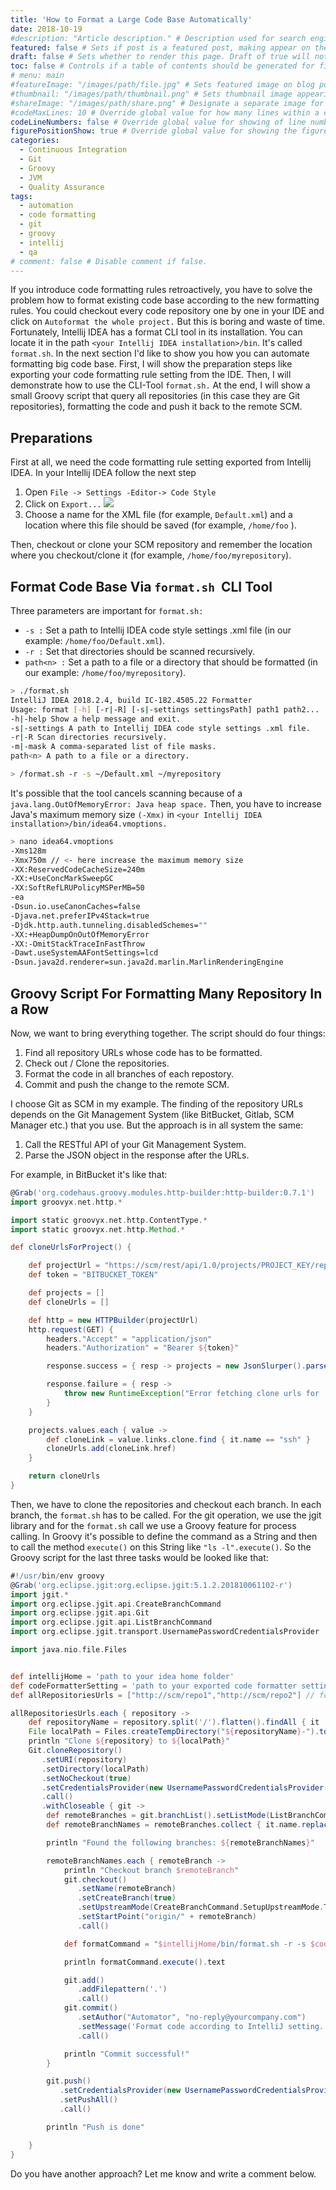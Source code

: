 ```yaml
---
title: 'How to Format a Large Code Base Automatically'
date: 2018-10-19
#description: "Article description." # Description used for search engine.
featured: false # Sets if post is a featured post, making appear on the home page side bar.
draft: false # Sets whether to render this page. Draft of true will not be rendered.
toc: false # Controls if a table of contents should be generated for first-level links automatically.
# menu: main
#featureImage: "/images/path/file.jpg" # Sets featured image on blog post.
#thumbnail: "/images/path/thumbnail.png" # Sets thumbnail image appearing inside card on homepage.
#shareImage: "/images/path/share.png" # Designate a separate image for social media sharing.
#codeMaxLines: 10 # Override global value for how many lines within a code block before auto-collapsing.
codeLineNumbers: false # Override global value for showing of line numbers within code block.
figurePositionShow: true # Override global value for showing the figure label.
categories:
  - Continuous Integration
  - Git
  - Groovy
  - JVM
  - Quality Assurance
tags:
  - automation
  - code formatting
  - git
  - groovy
  - intellij
  - qa
# comment: false # Disable comment if false.
---
```

If you introduce code formatting rules retroactively, you have to solve the problem how to format existing code base according to the new formatting rules. You could checkout every code repository one by one in your IDE and click on `Autoformat the whole project.` But this is boring and waste of time. Fortunately, Intellij IDEA has a format CLI tool in its installation. You can locate it in the path `<your Intellij IDEA installation>/bin`. It's called `format.sh`. In the next section I'd like to show you how you can automate formatting big code base. First, I will show the preparation steps like exporting your code formatting rule setting from the IDE. Then, I will demonstrate how to use the CLI-Tool `format.sh.` At the end, I will show a small Groovy script that query all repositories (in this case they are Git repositories), formatting the code and push it back to the remote SCM.

Preparations
------------

First at all, we need the code formatting rule setting exported from Intellij IDEA. In your Intellij IDEA follow the next step

1.  Open `File -> Settings -Editor-> Code Style`
2.  Click on `Export...`
![](export-code-formatting-rules.png?w=300)
3.  Choose a name for the XML file (for example, `Default.xml`) and a location where this file should be saved (for example, `/home/foo` ).

Then, checkout or clone your SCM repository and remember the location where you checkout/clone it (for example, `/home/foo/myrepository`).

Format Code Base Via `format.sh`  CLI Tool
------------------------------------------

Three parameters are important for `format.sh:`

*   `-s :` Set a path to Intellij IDEA code style settings .xml file (in our example: `/home/foo/Default.xml`).
*   `-r :` Set that directories should be scanned recursively.
*   `path<n> :` Set a path to a file or a directory that should be formatted (in our example: `/home/foo/myrepository`).

```bash
> ./format.sh
IntelliJ IDEA 2018.2.4, build IC-182.4505.22 Formatter
Usage: format [-h] [-r|-R] [-s|-settings settingsPath] path1 path2...
-h|-help Show a help message and exit.
-s|-settings A path to Intellij IDEA code style settings .xml file.
-r|-R Scan directories recursively.
-m|-mask A comma-separated list of file masks.
path<n> A path to a file or a directory.

> /format.sh -r -s ~/Default.xml ~/myrepository
```

It's possible that the tool cancels scanning because of a `java.lang.OutOfMemoryError: Java heap space.` Then, you have to increase Java's maximum memory size `(-Xmx)` in `<your Intellij IDEA installation>/bin/idea64.vmoptions.`

```bash
> nano idea64.vmoptions
-Xms128m
-Xmx750m // <- here increase the maximum memory size
-XX:ReservedCodeCacheSize=240m
-XX:+UseConcMarkSweepGC
-XX:SoftRefLRUPolicyMSPerMB=50
-ea
-Dsun.io.useCanonCaches=false
-Djava.net.preferIPv4Stack=true
-Djdk.http.auth.tunneling.disabledSchemes=""
-XX:+HeapDumpOnOutOfMemoryError
-XX:-OmitStackTraceInFastThrow
-Dawt.useSystemAAFontSettings=lcd
-Dsun.java2d.renderer=sun.java2d.marlin.MarlinRenderingEngine
```

Groovy Script For Formatting Many Repository In a Row
-----------------------------------------------------

Now, we want to bring everything together. The script should do four things:

1.  Find all repository URLs whose code has to be formatted.
2.  Check out / Clone the repositories.
3.  Format the code in all branches of each repostory.
4.  Commit and push the change to the remote SCM.

I choose Git as SCM in my example. The finding of the repository URLs depends on the Git Management System (like BitBucket, Gitlab, SCM Manager etc.) that you use. But the approach is in all system the same:

1.  Call the RESTful API of your Git Management System.
2.  Parse the JSON object in the response after the URLs.

For example, in BitBucket it's like that:

```groovy
@Grab('org.codehaus.groovy.modules.http-builder:http-builder:0.7.1')
import groovyx.net.http.*

import static groovyx.net.http.ContentType.*
import static groovyx.net.http.Method.*

def cloneUrlsForProject() {

    def projectUrl = "https://scm/rest/api/1.0/projects/PROJECT_KEY/repos?limit=1000"
    def token = "BITBUCKET_TOKEN"

    def projects = []
    def cloneUrls = []

    def http = new HTTPBuilder(projectUrl)
    http.request(GET) {
        headers."Accept" = "application/json"
        headers."Authorization" = "Bearer ${token}"

        response.success = { resp -> projects = new JsonSlurper().parseText(resp.entity.content.text)}

        response.failure = { resp ->
            throw new RuntimeException("Error fetching clone urls for '${projectKey}': ${resp.statusLine}")
        }
    }

    projects.values.each { value ->
        def cloneLink = value.links.clone.find { it.name == "ssh" }
        cloneUrls.add(cloneLink.href)
    }

    return cloneUrls
}
```

Then, we have to clone the repositories and checkout each branch. In each branch, the `format.sh` has to be called. For the git operation, we use the jgit library and for the `format.sh` call we use a Groovy feature for process calling. In Groovy it's possible to define the command as a String and then to call the method `execute()` on this String like `"ls -l".execute()`. So the Groovy script for the last three tasks would be looked like that:

```groovy
#!/usr/bin/env groovy
@Grab('org.eclipse.jgit:org.eclipse.jgit:5.1.2.201810061102-r')
import jgit.*
import org.eclipse.jgit.api.CreateBranchCommand
import org.eclipse.jgit.api.Git
import org.eclipse.jgit.api.ListBranchCommand
import org.eclipse.jgit.transport.UsernamePasswordCredentialsProvider

import java.nio.file.Files


def intellijHome = 'path to your idea home folder'
def codeFormatterSetting = 'path to your exported code formatter setting file'
def allRepositoriesUrls = ["http://scm/repo1","http://scm/repo2"] // for simplifying

allRepositoriesUrls.each { repository ->
    def repositoryName = repository.split('/').flatten().findAll { it != null }.last()
    File localPath = Files.createTempDirectory("${repositoryName}-").toFile()
    println "Clone ${repository} to ${localPath}"
    Git.cloneRepository()
       .setURI(repository)
       .setDirectory(localPath)
       .setNoCheckout(true)
       .setCredentialsProvider(new UsernamePasswordCredentialsProvider("user", "password")) // only needed when clone url is https / http
       .call()
       .withCloseable { git ->
        def remoteBranches = git.branchList().setListMode(ListBranchCommand.ListMode.REMOTE).call()
        def remoteBranchNames = remoteBranches.collect { it.name.replace('refs/remotes/origin/', '') }

        println "Found the following branches: ${remoteBranchNames}"

        remoteBranchNames.each { remoteBranch ->
            println "Checkout branch $remoteBranch"
            git.checkout()
               .setName(remoteBranch)
               .setCreateBranch(true)
               .setUpstreamMode(CreateBranchCommand.SetupUpstreamMode.TRACK)
               .setStartPoint("origin/" + remoteBranch)
               .call()

            def formatCommand = "$intellijHome/bin/format.sh -r -s $codeFormatterSetting $localPath"

            println formatCommand.execute().text

            git.add()
               .addFilepattern('.')
               .call()
            git.commit()
               .setAuthor("Automator", "no-reply@yourcompany.com")
               .setMessage('Format code according to IntelliJ setting.')
               .call()

            println "Commit successful!"
        }

        git.push()
           .setCredentialsProvider(new UsernamePasswordCredentialsProvider("user", "password")) // only needed when clone url is https / http
           .setPushAll()
           .call()

        println "Push is done"

    }
}
```
Do you have another approach? Let me know and write a comment below.
